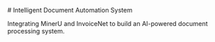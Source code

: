 \# Intelligent Document Automation System

Integrating MinerU and InvoiceNet to build an AI-powered document processing system.



